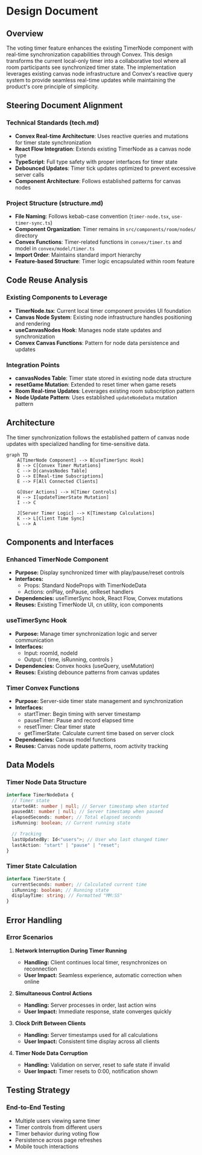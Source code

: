 # Design Document

## Overview

The voting timer feature enhances the existing TimerNode component with real-time synchronization capabilities through Convex. This design transforms the current local-only timer into a collaborative tool where all room participants see synchronized timer state. The implementation leverages existing canvas node infrastructure and Convex's reactive query system to provide seamless real-time updates while maintaining the product's core principle of simplicity.

## Steering Document Alignment

### Technical Standards (tech.md)

- **Convex Real-time Architecture**: Uses reactive queries and mutations for timer state synchronization
- **React Flow Integration**: Extends existing TimerNode as a canvas node type
- **TypeScript**: Full type safety with proper interfaces for timer state
- **Debounced Updates**: Timer tick updates optimized to prevent excessive server calls
- **Component Architecture**: Follows established patterns for canvas nodes

### Project Structure (structure.md)

- **File Naming**: Follows kebab-case convention (`timer-node.tsx`, `use-timer-sync.ts`)
- **Component Organization**: Timer remains in `src/components/room/nodes/` directory
- **Convex Functions**: Timer-related functions in `convex/timer.ts` and model in `convex/model/timer.ts`
- **Import Order**: Maintains standard import hierarchy
- **Feature-based Structure**: Timer logic encapsulated within room feature

## Code Reuse Analysis

### Existing Components to Leverage

- **TimerNode.tsx**: Current local timer component provides UI foundation
- **Canvas Node System**: Existing node infrastructure handles positioning and rendering
- **useCanvasNodes Hook**: Manages node state updates and synchronization
- **Convex Canvas Functions**: Pattern for node data persistence and updates

### Integration Points

- **canvasNodes Table**: Timer state stored in existing node data structure
- **resetGame Mutation**: Extended to reset timer when game resets
- **Room Real-time Updates**: Leverages existing room subscription pattern
- **Node Update Pattern**: Uses established `updateNodeData` mutation pattern

## Architecture

The timer synchronization follows the established pattern of canvas node updates with specialized handling for time-sensitive data.

```mermaid
graph TD
    A[TimerNode Component] --> B[useTimerSync Hook]
    B --> C[Convex Timer Mutations]
    C --> D[canvasNodes Table]
    D --> E[Real-time Subscriptions]
    E --> F[All Connected Clients]

    G[User Actions] --> H[Timer Controls]
    H --> I[updateTimerState Mutation]
    I --> C

    J[Server Timer Logic] --> K[Timestamp Calculations]
    K --> L[Client Time Sync]
    L --> A
```

## Components and Interfaces

### Enhanced TimerNode Component

- **Purpose:** Display synchronized timer with play/pause/reset controls
- **Interfaces:**
  - Props: Standard NodeProps with TimerNodeData
  - Actions: onPlay, onPause, onReset handlers
- **Dependencies:** useTimerSync hook, React Flow, Convex mutations
- **Reuses:** Existing TimerNode UI, cn utility, icon components

### useTimerSync Hook

- **Purpose:** Manage timer synchronization logic and server communication
- **Interfaces:**
  - Input: roomId, nodeId
  - Output: { time, isRunning, controls }
- **Dependencies:** Convex hooks (useQuery, useMutation)
- **Reuses:** Existing debounce patterns from canvas updates

### Timer Convex Functions

- **Purpose:** Server-side timer state management and synchronization
- **Interfaces:**
  - startTimer: Begin timing with server timestamp
  - pauseTimer: Pause and record elapsed time
  - resetTimer: Clear timer state
  - getTimerState: Calculate current time based on server clock
- **Dependencies:** Canvas model functions
- **Reuses:** Canvas node update patterns, room activity tracking

## Data Models

### Timer Node Data Structure

```typescript
interface TimerNodeData {
  // Timer state
  startedAt: number | null; // Server timestamp when started
  pausedAt: number | null; // Server timestamp when paused
  elapsedSeconds: number; // Total elapsed seconds
  isRunning: boolean; // Current running state

  // Tracking
  lastUpdatedBy: Id<"users">; // User who last changed timer
  lastAction: "start" | "pause" | "reset";
}
```

### Timer State Calculation

```typescript
interface TimerState {
  currentSeconds: number; // Calculated current time
  isRunning: boolean; // Running state
  displayTime: string; // Formatted "MM:SS"
}
```

## Error Handling

### Error Scenarios

1. **Network Interruption During Timer Running**

   - **Handling:** Client continues local timer, resynchronizes on reconnection
   - **User Impact:** Seamless experience, automatic correction when online

2. **Simultaneous Control Actions**

   - **Handling:** Server processes in order, last action wins
   - **User Impact:** Immediate response, state converges quickly

3. **Clock Drift Between Clients**

   - **Handling:** Server timestamps used for all calculations
   - **User Impact:** Consistent time display across all clients

4. **Timer Node Data Corruption**
   - **Handling:** Validation on server, reset to safe state if invalid
   - **User Impact:** Timer resets to 0:00, notification shown

## Testing Strategy

### End-to-End Testing

- Multiple users viewing same timer
- Timer controls from different users
- Timer behavior during voting flow
- Persistence across page refreshes
- Mobile touch interactions
